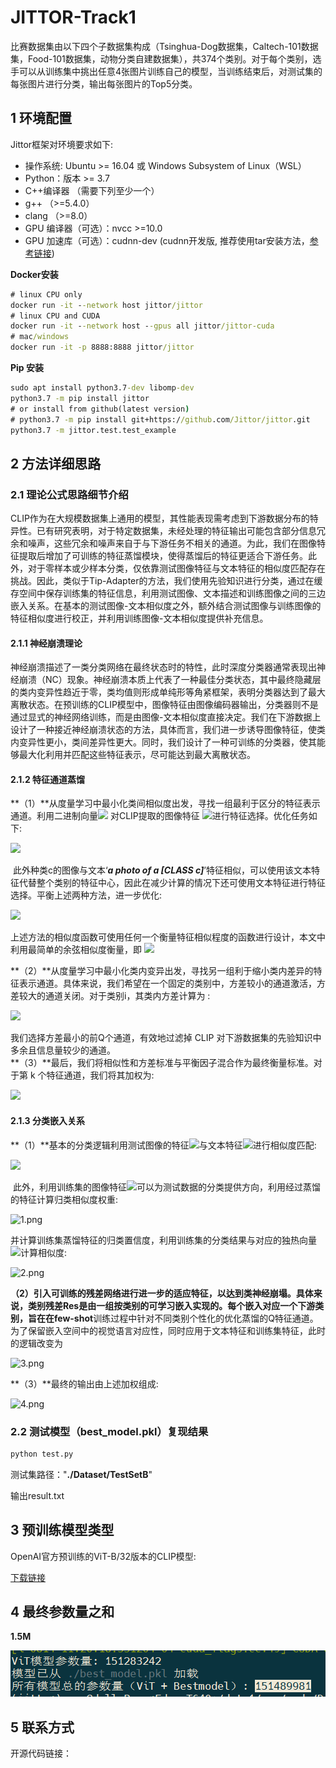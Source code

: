 # JITTOR-Track1

​		比赛数据集由以下四个子数据集构成（Tsinghua-Dog数据集，Caltech-101数据集，Food-101数据集，动物分类自建数据集），共374个类别。对于每个类别，选手可以从训练集中挑出任意4张图片训练自己的模型，当训练结束后，对测试集的每张图片进行分类，输出每张图片的Top5分类。



## 1 环境配置

Jittor框架对环境要求如下:

- 操作系统: Ubuntu >= 16.04 或 Windows Subsystem of Linux（WSL）
- Python：版本 >= 3.7
- C++编译器 （需要下列至少一个）
- g++ （>=5.4.0）
- clang （>=8.0）
- GPU 编译器（可选）：nvcc >=10.0
- GPU 加速库（可选）：cudnn-dev (cudnn开发版, 推荐使用tar安装方法，[参考链接](https://docs.nvidia.com/deeplearning/cudnn/latest/installation/overview.html#installlinux-tar))

**Docker安装**

```cmd
# linux CPU only
docker run -it --network host jittor/jittor
# linux CPU and CUDA
docker run -it --network host --gpus all jittor/jittor-cuda
# mac/windows
docker run -it -p 8888:8888 jittor/jittor
```

**Pip 安装**

```cmd
sudo apt install python3.7-dev libomp-dev
python3.7 -m pip install jittor
# or install from github(latest version)
# python3.7 -m pip install git+https://github.com/Jittor/jittor.git
python3.7 -m jittor.test.test_example
```



## 2 方法详细思路

### 2.1 理论公式思路细节介绍

​		CLIP作为在大规模数据集上通用的模型，其性能表现需考虑到下游数据分布的特异性。已有研究表明，对于特定数据集，未经处理的特征输出可能包含部分信息冗余和噪声，这些冗余和噪声来自于与下游任务不相关的通道。为此，我们在图像特征提取后增加了可训练的特征蒸馏模块，使得蒸馏后的特征更适合下游任务。此外，对于零样本或少样本分类，仅依靠测试图像特征与文本特征的相似度匹配存在挑战。因此，类似于Tip-Adapter的方法，我们使用先验知识进行分类，通过在缓存空间中保存训练集的特征信息，利用测试图像、文本描述和训练图像之间的三边嵌入关系。在基本的测试图像-文本相似度之外，额外结合测试图像与训练图像的特征相似度进行校正，并利用训练图像-文本相似度提供补充信息。

#### 2.1.1  神经崩溃理论

​		神经崩溃描述了一类分类网络在最终状态时的特性，此时深度分类器通常表现出神经崩溃（NC）现象。神经崩溃本质上代表了一种最佳分类状态，其中最终隐藏层的类内变异性趋近于零，类均值则形成单纯形等角紧框架，表明分类器达到了最大离散状态。在预训练的CLIP模型中，图像特征由图像编码器输出，分类器则不是通过显式的神经网络训练，而是由图像-文本相似度直接决定。我们在下游数据上设计了一种接近神经崩溃状态的方法，具体而言，我们进一步诱导图像特征，使类内变异性更小，类间差异性更大。同时，我们设计了一种可训练的分类器，使其能够最大化利用并匹配这些特征表示，尽可能达到最大离散状态。

#### 2.1.2 特征通道蒸馏  

**（1）**从度量学习中最小化类间相似度出发，寻找一组最利于区分的特征表示通道。利用二进制向量![](http://latex.codecogs.com/svg.latex?\mathbf{B}\in\{0,1\}^{D}) 对CLIP提取的图像特征  ![](http://latex.codecogs.com/svg.latex?\mathbf{x}\in\mathbb{R}^{D})进行特征选择。优化任务如下:  

![](http://latex.codecogs.com/svg.latex?\begin{aligned}&\min_{\mathbf{B}}\quad{S}=\sum_{i=1}^{C}P^{i}\sum_{j=1}^{C}P^{j}\frac{1}{M^{i}}\frac{1}{M^{j}}\sum_{m=1}^{M^{i}}\sum_{n=1}^{M^{j}}\delta(\mathbf{x}^{i,m},\mathbf{x}^{j,n}),\\&s.t.\quad\mathbf{BB}^\top=Q,\end{aligned})

​		此外种类c的图像与文本‘***a photo of a [CLASS c]***’特征相似，可以使用该文本特征代替整个类别的特征中心，因此在减少计算的情况下还可使用文本特征进行特征选择。平衡上述两种方法，进一步优化:

![](http://latex.codecogs.com/svg.latex?\begin{aligned}&\min_{\mathbf{B}}\quad{S}=\alpha\cdot\frac{1}{C^{2}}\sum_{i=1}^{C}\sum_{j=1\atop{j}\neq{i}}^{C}\delta(\mathbf{x}^{i}\odot\mathbf{B},\mathbf{x}^{j}\odot\mathbf{B})+\left({1-\alpha}\right)\cdot\sum_{i=1}^{C}P^{i}\sum_{\substack{j=1\\j\neq{i}}}^{C}P^{j}\frac{1}{M^{i}}\frac{1}{M^{j}}\sum_{m=1}^{M^{i}}\sum_{n=1}^{M^{j}}\delta(\mathbf{x}^{i,m},\mathbf{x}^{j,n}),\\&s.t.\quad\mathbf{BB}^{\top}=Q,\end{aligned})


​		上述方法的相似度函数可使用任何一个衡量特征相似程度的函数进行设计，本文中利用最简单的余弦相似度衡量，即 ![](http://latex.codecogs.com/svg.latex?\delta(\mathbf{x}^{i,m},\mathbf{x}^{j,n})=x_k^{i,m}\cdot{x_k}^{j,n})

**（2）**从度量学习中最小化类内变异出发，寻找另一组利于缩小类内差异的特征表示通道。具体来说，我们希望在一个固定的类别中，方差较小的通道激活，方差较大的通道关闭。对于类别i，其类内方差计算为 :

![](http://latex.codecogs.com/svg.latex?V_k=\frac{1}{n}\sum_{m=1}^n(x_k^{i,m}-\bar{x_k^i})^2)

我们选择方差最小的前Q个通道，有效地过滤掉 CLIP 对下游数据集的先验知识中多余且信息量较少的通道。   
**（3）**最后，我们将相似性和方差标准与平衡因子混合作为最终衡量标准。对于第 k 个特征通道，我们将其加权为:  

![](http://latex.codecogs.com/svg.latex?J_k=\lambda{S_k}-(1-\lambda)V_k)


#### 2.1.3 分类嵌入关系  

**（1）**基本的分类逻辑利用测试图像的特征![](http://latex.codecogs.com/svg.latex?\mathbf{f}\in\mathbb{R}^{D})与文本特征![](http://latex.codecogs.com/svg.latex?\mathbf{W}\in\mathbb{R}^{C\times{D}})进行相似度匹配: 

![](http://latex.codecogs.com/svg.latex?\mathbf{R}_{fW}=\mathbf{fW}^{\top}{\in}\mathbb{R}^{1\times{C}})

​		此外，利用训练集的图像特征![](http://latex.codecogs.com/svg.latex?\mathbf{F}^{\prime}\in\mathbb{R}^{CK\times{Q}})可以为测试数据的分类提供方向，利用经过蒸馏的特征计算归类相似度权重:

![1.png](https://s2.loli.net/2024/08/21/Mh4CqRxZSFcEB8U.png)

​		并计算训练集蒸馏特征的归类置信度，利用训练集的分类结果与对应的独热向量![](http://latex.codecogs.com/svg.latex?\text{L})计算相似度:

![2.png](https://s2.loli.net/2024/08/21/t3xvPG1rQ64J5TF.png)

**（2）**引入可训练的残差网络进行进一步的适应特征，以达到类神经崩塌。具体来说，类别残差Res是由一组按类别的可学习嵌入实现的。每个嵌入对应一个下游类别，旨在在**few-shot**训练过程中针对不同类别个性化的优化蒸馏的Q特征通道。为了保留嵌入空间中的视觉语言对应性，同时应用于文本特征和训练集特征，此时的逻辑改变为  

![3.png](https://s2.loli.net/2024/08/21/xDg8udlIkVEwCSz.png)

**（3）**最终的输出由上述加权组成:  

![4.png](https://s2.loli.net/2024/08/21/MTofjXUht4AuOv7.png)

### 2.2 测试模型（best_model.pkl）复现结果

```cmd
python test.py
```

测试集路径："**./Dataset/TestSetB**"

输出result.txt

## 3 预训练模型类型

OpenAI官方预训练的ViT-B/32版本的CLIP模型:

[下载链接](https://openaipublic.azureedge.net/clip/models/40d365715913c9da98579312b702a82c18be219cc2a73407c4526f58eba950af/ViT-B-32.pt)

## 4 最终参数量之和

**1.5M**

![参数量之和](./checkpoint/参数量之和.png)

## 5 联系方式

开源代码链接：
